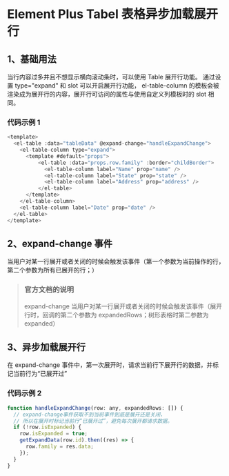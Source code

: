 # Element Plus Tabel 表格异步加载展开行

## 1、基础用法

当行内容过多并且不想显示横向滚动条时，可以使用 Table 展开行功能。
通过设置 type="expand" 和 slot 可以开启展开行功能， el-table-column 的模板会被渲染成为展开行的内容，展开行可访问的属性与使用自定义列模板时的 slot 相同。

### 代码示例 1

```js
<template>
  <el-table :data="tableData" @expand-change="handleExpandChange">
    <el-table-column type="expand">
      <template #default="props">
          <el-table :data="props.row.family" :border="childBorder">
            <el-table-column label="Name" prop="name" />
            <el-table-column label="State" prop="state" />
            <el-table-column label="Address" prop="address" />
          </el-table>
      </template>
    </el-table-column>
    <el-table-column label="Date" prop="date" />
  </el-table>
</template>
```

## 2、expand-change 事件

当用户对某一行展开或者关闭的时候会触发该事件（第一个参数为当前操作的行，第二个参数为所有已展开的行；）

> ### 官方文档的说明
>
> expand-change 当用户对某一行展开或者关闭的时候会触发该事件（展开行时，回调的第二个参数为 expandedRows；树形表格时第二参数为 expanded）

## 3、异步加载展开行

在 expand-change 事件中，第一次展开时，请求当前行下展开行的数据，并标记当前行为“已展开过”

### 代码示例 2

```js
function handleExpandChange(row: any, expandedRows: []) {
  // expand-change事件获取不到当前事件到底是展开还是关闭，
  // 所以在展开时标记当前行“已展开过”，避免每次展开都请求数据。
  if (!row.isExpanded) {
    row.isExpanded = true;
    getExpandData(row.id).then((res) => {
      row.family = res.data;
    });
  }
}
```
